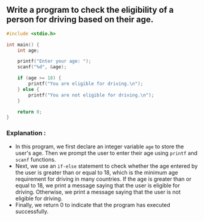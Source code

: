 ## Write a program to check the eligibility of a person for driving based on their age.  

```c
#include <stdio.h>

int main() {
    int age;

    printf("Enter your age: ");
    scanf("%d", &age);

    if (age >= 18) {
        printf("You are eligible for driving.\n");
    } else {
        printf("You are not eligible for driving.\n");
    }

    return 0;
}

```

### Explanation :

- In this program, we first declare an integer variable `age` to store the user's age. Then we prompt the user to enter their age using `printf` and `scanf` functions. 
- Next, we use an `if-else` statement to check whether the age entered by the user is greater than or equal to 18, which is the minimum age requirement for driving in many countries. If the age is greater than or equal to 18, we print a message saying that the user is eligible for driving. Otherwise, we print a message saying that the user is not eligible for driving. 
- Finally, we return 0 to indicate that the program has executed successfully.